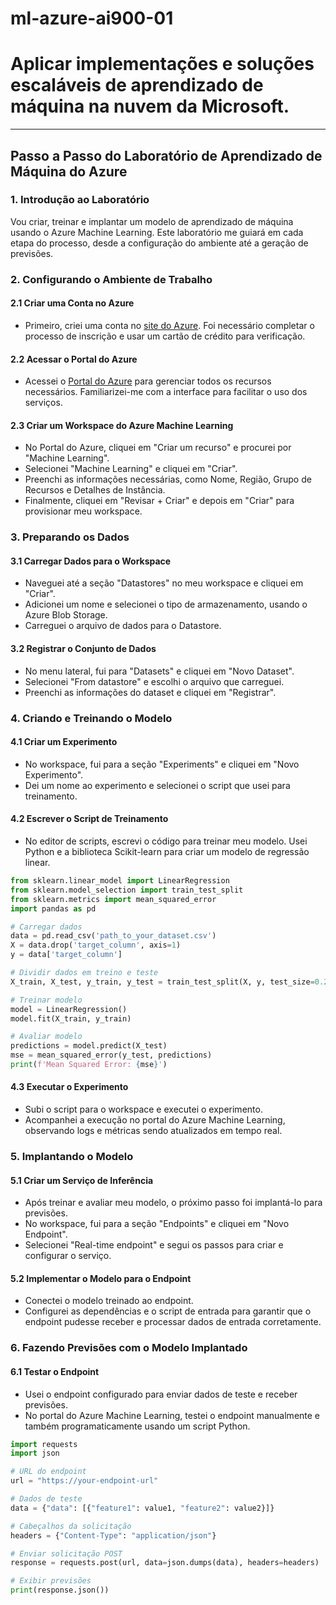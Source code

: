 # ml-azure-ai900-01
# Aplicar implementações e soluções escaláveis de aprendizado de máquina na nuvem da Microsoft.

------------------------------------------------------------------------------------------------

## Passo a Passo do Laboratório de Aprendizado de Máquina do Azure

### 1. Introdução ao Laboratório

Vou criar, treinar e implantar um modelo de aprendizado de máquina usando o Azure Machine Learning. Este laboratório me guiará em cada etapa do processo, desde a configuração do ambiente até a geração de previsões.

### 2. Configurando o Ambiente de Trabalho

#### 2.1 Criar uma Conta no Azure
- Primeiro, criei uma conta no [site do Azure](https://azure.microsoft.com/). Foi necessário completar o processo de inscrição e usar um cartão de crédito para verificação.

#### 2.2 Acessar o Portal do Azure
- Acessei o [Portal do Azure](https://portal.azure.com/) para gerenciar todos os recursos necessários. Familiarizei-me com a interface para facilitar o uso dos serviços.

#### 2.3 Criar um Workspace do Azure Machine Learning
- No Portal do Azure, cliquei em "Criar um recurso" e procurei por "Machine Learning".
- Selecionei "Machine Learning" e cliquei em "Criar".
- Preenchi as informações necessárias, como Nome, Região, Grupo de Recursos e Detalhes de Instância.
- Finalmente, cliquei em "Revisar + Criar" e depois em "Criar" para provisionar meu workspace.

### 3. Preparando os Dados

#### 3.1 Carregar Dados para o Workspace
- Naveguei até a seção "Datastores" no meu workspace e cliquei em "Criar".
- Adicionei um nome e selecionei o tipo de armazenamento, usando o Azure Blob Storage.
- Carreguei o arquivo de dados para o Datastore.

#### 3.2 Registrar o Conjunto de Dados
- No menu lateral, fui para "Datasets" e cliquei em "Novo Dataset".
- Selecionei "From datastore" e escolhi o arquivo que carreguei.
- Preenchi as informações do dataset e cliquei em "Registrar".

### 4. Criando e Treinando o Modelo

#### 4.1 Criar um Experimento
- No workspace, fui para a seção "Experiments" e cliquei em "Novo Experimento".
- Dei um nome ao experimento e selecionei o script que usei para treinamento.

#### 4.2 Escrever o Script de Treinamento
- No editor de scripts, escrevi o código para treinar meu modelo. Usei Python e a biblioteca Scikit-learn para criar um modelo de regressão linear.

```python
from sklearn.linear_model import LinearRegression
from sklearn.model_selection import train_test_split
from sklearn.metrics import mean_squared_error
import pandas as pd

# Carregar dados
data = pd.read_csv('path_to_your_dataset.csv')
X = data.drop('target_column', axis=1)
y = data['target_column']

# Dividir dados em treino e teste
X_train, X_test, y_train, y_test = train_test_split(X, y, test_size=0.2, random_state=42)

# Treinar modelo
model = LinearRegression()
model.fit(X_train, y_train)

# Avaliar modelo
predictions = model.predict(X_test)
mse = mean_squared_error(y_test, predictions)
print(f'Mean Squared Error: {mse}')
```

#### 4.3 Executar o Experimento
- Subi o script para o workspace e executei o experimento.
- Acompanhei a execução no portal do Azure Machine Learning, observando logs e métricas sendo atualizados em tempo real.

### 5. Implantando o Modelo

#### 5.1 Criar um Serviço de Inferência
- Após treinar e avaliar meu modelo, o próximo passo foi implantá-lo para previsões.
- No workspace, fui para a seção "Endpoints" e cliquei em "Novo Endpoint".
- Selecionei "Real-time endpoint" e segui os passos para criar e configurar o serviço.

#### 5.2 Implementar o Modelo para o Endpoint
- Conectei o modelo treinado ao endpoint.
- Configurei as dependências e o script de entrada para garantir que o endpoint pudesse receber e processar dados de entrada corretamente.

### 6. Fazendo Previsões com o Modelo Implantado

#### 6.1 Testar o Endpoint
- Usei o endpoint configurado para enviar dados de teste e receber previsões.
- No portal do Azure Machine Learning, testei o endpoint manualmente e também programaticamente usando um script Python.

```python
import requests
import json

# URL do endpoint
url = "https://your-endpoint-url"

# Dados de teste
data = {"data": [{"feature1": value1, "feature2": value2}]}

# Cabeçalhos da solicitação
headers = {"Content-Type": "application/json"}

# Enviar solicitação POST
response = requests.post(url, data=json.dumps(data), headers=headers)

# Exibir previsões
print(response.json())
```

